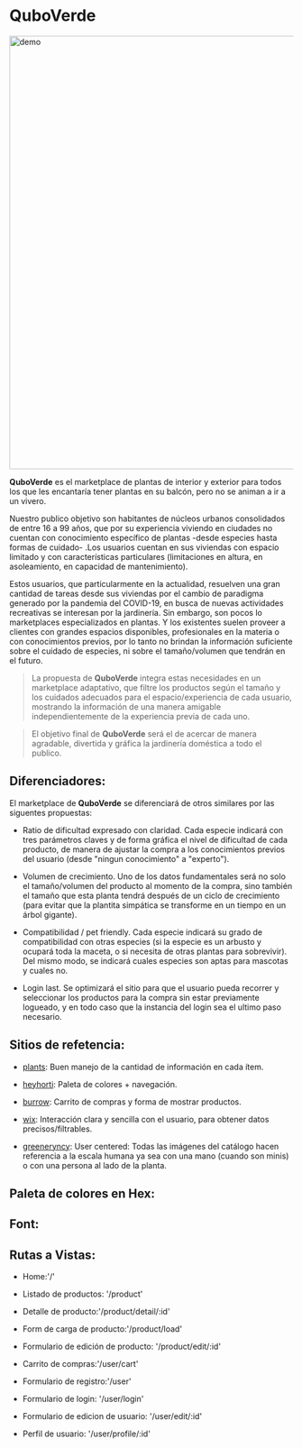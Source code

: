 # QuboVerde

<img width="769" alt="demo" src="https://user-images.githubusercontent.com/21150483/117097742-dea90e00-ad42-11eb-84b4-bb2b26162ce4.png">

__QuboVerde__ es el marketplace de plantas de interior y exterior para todos los que les encantaría tener plantas en su balcón, pero no se animan a ir a un vivero.

Nuestro publico objetivo son habitantes de núcleos urbanos consolidados de entre 16 a 99 años, que por su experiencia viviendo en ciudades no cuentan con conocimiento específico de plantas -desde especies hasta formas de cuidado- .Los usuarios cuentan en sus viviendas con espacio limitado y con características particulares (limitaciones en altura, en asoleamiento, en capacidad de mantenimiento).

Estos usuarios, que particularmente en la actualidad, resuelven una gran cantidad de tareas desde sus viviendas por el cambio de paradigma generado por la pandemia del COVID-19, en busca de nuevas actividades recreativas se interesan por la jardinería. Sin embargo, son pocos lo marketplaces especializados en plantas. Y los existentes suelen proveer a clientes con grandes espacios disponibles, profesionales en la materia o con conocimientos previos, por lo tanto no brindan la información suficiente sobre el cuidado de especies, ni sobre el tamaño/volumen que tendrán en el futuro. 

> La propuesta de __QuboVerde__ integra estas necesidades en un marketplace adaptativo, que filtre los productos según el tamaño y los cuidados adecuados para el espacio/experiencia de cada usuario, mostrando la información de una manera amigable independientemente de la experiencia previa de cada uno.

> El objetivo final de __QuboVerde__ será el de acercar de manera agradable, divertida y gráfica la jardinería doméstica a todo el publico.

## Diferenciadores:

El marketplace de __QuboVerde__ se diferenciará de otros similares por las siguentes propuestas:

   * Ratio de dificultad expresado con claridad.
     Cada especie indicará con tres parámetros claves y de forma gráfica el nivel de dificultad de cada producto, de manera de ajustar la compra a los conocimientos previos del usuario (desde "ningun conocimiento" a "experto").

   * Volumen de crecimiento.
     Uno de los datos fundamentales será no solo el tamaño/volumen del producto al momento de la compra, sino también el tamaño que esta planta tendrá después de un ciclo de crecimiento (para evitar que la plantita simpática se transforme en un tiempo en un árbol gigante).

   * Compatibilidad / pet friendly.
     Cada especie indicará su grado de compatibilidad con otras especies (si la especie es un arbusto y ocupará toda la maceta, o si necesita de otras plantas para sobrevivir).
     Del mismo modo, se indicará cuales especies son aptas para mascotas y cuales no.

   * Login last.
     Se optimizará el sitio para que el usuario pueda recorrer y seleccionar los productos para la compra sin estar previamente logueado, y en todo caso que la instancia del login sea el ultimo paso necesario.

## Sitios de refetencia:

* [plants](https://www.plants.com/c/best-selling-plants): Buen manejo de la cantidad de información en cada ítem.

* [heyhorti](https://heyhorti.com/): Paleta de colores + navegación.

* [burrow](https://burrow.com/): Carrito de compras y forma de mostrar productos.

* [wix](https://www.wix.com/logo/maker/esh): Interacción clara y sencilla con el usuario, para obtener datos precisos/filtrables.

* [greeneryncy](https://greenerynyc.com/): User centered: Todas las imágenes del catálogo hacen referencia a la escala humana ya sea con una mano (cuando son minis) o con una persona al lado de la planta.

## Paleta de colores en Hex:

## Font:

## Rutas a Vistas:

* Home:'/'

* Listado de productos: '/product'

* Detalle de producto:'/product/detail/:id'

* Form de carga de producto:'/product/load'

* Formulario de edición de producto: '/product/edit/:id'

* Carrito de compras:'/user/cart'

* Formulario de registro:'/user'

* Formulario de login: '/user/login'

* Formulario de edicion de usuario: '/user/edit/:id'

* Perfil de usuario: '/user/profile/:id'
